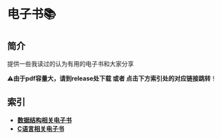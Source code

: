 # 电子书📚
## 简介
提供一些我读过的认为有用的电子书和大家分享  

⚠**由于pdf容量大，请到release处下载 或者 点击下方索引处的对应链接跳转**！
## 索引
* **[数据结构相关电子书](https://github.com/MossDream/Data-Structure-Learning-C/releases/tag/DS-Book)**  
* **[C语言相关电子书](https://github.com/MossDream/Data-Structure-Learning-C/releases/tag/C-Book)**
